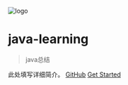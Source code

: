   ![logo](https://ss2.bdstatic.com/70cFvnSh_Q1YnxGkpoWK1HF6hhy/it/u=1787552257,1198120063&fm=26&gp=0.jpg)
  # java-learning
  > java总结

  此处填写详细简介。
  [GitHub](https://github.com/macrozheng/mall-learning)
  [Get Started](README.md)
  
